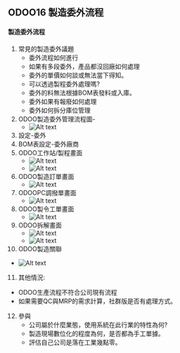 ## ODOO16 製造委外流程
#### 製造委外流程
1. 常見的製造委外議題
   + 委外流程如何進行
   + 如果有多段委外，產品都沒回廠如何處理
   + 委外的單價如何談或無法當下得知。
   + 可以透過製程委外處理嗎?
   + 委外的料無法根據BOM表發料或入庫。
   + 委外如果有報廢如何處理
   + 委外如何拆分庫位管理
2. ODOO製造委外管理流程圖-
   + ![Alt text](https://github.com/ksharry/odoo-repository/blob/main/pic/A4121.png?raw=true)
3. 設定-委外
4. BOM表設定-委外廠商
5. ODOO工作站/製程畫面
   + ![Alt text](https://github.com/ksharry/odoo-repository/blob/main/pic/A4125.png?raw=true)
   + ![Alt text](https://github.com/ksharry/odoo-repository/blob/main/pic/A4126.png?raw=true)
6. ODOO製造訂單畫面
   + ![Alt text](https://github.com/ksharry/odoo-repository/blob/main/pic/A4122.png?raw=true)
7. ODOOPC調撥單畫面
   + ![Alt text](https://github.com/ksharry/odoo-repository/blob/main/pic/A4123.png?raw=true)
8. ODOO製令工單畫面
   + ![Alt text](https://github.com/ksharry/odoo-repository/blob/main/pic/A4124.png?raw=true)
9. ODOO拆解畫面
   + ![Alt text](https://github.com/ksharry/odoo-repository/blob/main/pic/A4128.png?raw=true)
   + ![Alt text](https://github.com/ksharry/odoo-repository/blob/main/pic/A4127.png?raw=true)
10. ODOO製造關聯
   + ![Alt text](https://github.com/ksharry/odoo-repository/blob/main/pic/A4129.png?raw=true)
11. 其他情況:
   + ODOO生產流程不符合公司現有流程
   + 如果需要QC與MRP的需求計算，社群版是否有處理方式。
12. 參與
    + 公司屬於什麼業態，使用系統在此行業的特性為何?
    + 製造現場數位化的程度為何，是否都為手工單據。
    + 評估自己公司是落在工業幾點零。
